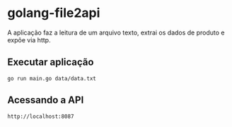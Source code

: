 # golang-file2api

A aplicação faz a leitura de um arquivo texto, extrai os dados de produto e expõe via http.

## Executar aplicação
```
go run main.go data/data.txt
```
## Acessando a API
```
http://localhost:8087
```